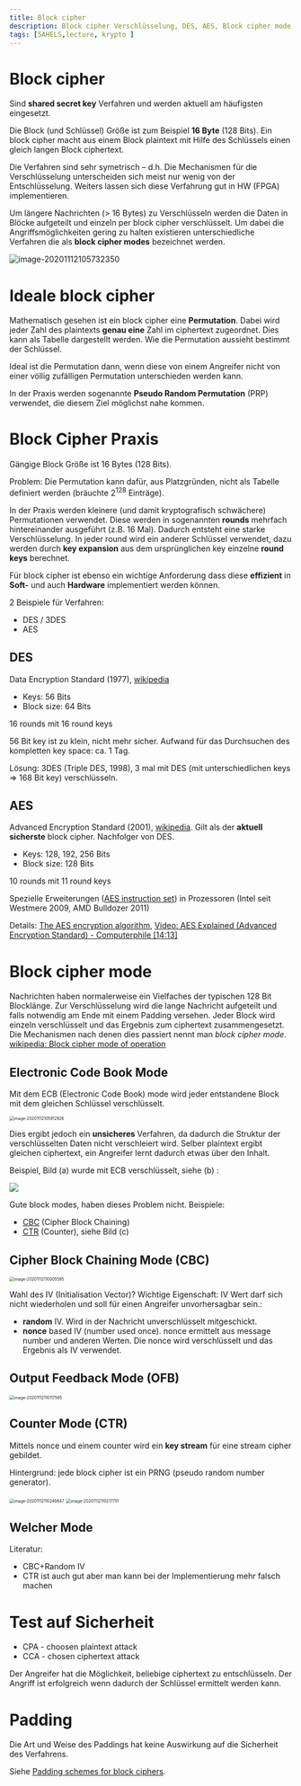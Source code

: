```yaml
---
title: Block cipher
description: Block cipher Verschlüsselung, DES, AES, Block cipher mode
tags: [5AHELS,lecture, krypto ]
---
```




# Block cipher

Sind **shared secret key** Verfahren und werden aktuell am häufigsten eingesetzt.

Die Block (und Schlüssel) Größe ist zum Beispiel **16 Byte** (128 Bits).
Ein block cipher macht aus einem Block plaintext mit Hilfe des Schlüssels einen gleich langen Block ciphertext.

Die Verfahren sind sehr symetrisch – d.h. Die Mechanismen für die Verschlüsselung unterscheiden sich meist nur wenig von der Entschlüsselung. Weiters lassen sich diese Verfahrung gut in HW (FPGA) implementieren.

Um längere Nachrichten (> 16 Bytes) zu Verschlüsseln werden die Daten in Blöcke aufgeteilt und einzeln per block cipher verschlüsselt. Um dabei die Angriffsmöglichkeiten gering zu halten existieren unterschiedliche Verfahren die als **block cipher modes** bezeichnet werden.

![image-20201112105732350](fig/image-20201112105732350.png)




# Ideale block cipher

Mathematisch gesehen ist ein block cipher eine **Permutation**. Dabei wird jeder Zahl des plaintexts **genau eine** Zahl im ciphertext zugeordnet. Dies kann als Tabelle dargestellt werden.  Wie die Permutation aussieht bestimmt der Schlüssel.

Ideal ist die Permutation dann, wenn diese von einem Angreifer nicht von einer völlig zufälligen Permutation unterschieden werden kann. 

In der Praxis werden sogenannte **Pseudo Random Permutation** (PRP) verwendet, die diesem Ziel möglichst nahe kommen.




# Block Cipher Praxis

Gängige Block Größe ist 16 Bytes (128 Bits).

Problem: Die Permutation kann dafür, aus Platzgründen, nicht als Tabelle definiert werden (bräuchte $2^{128}$ Einträge).

In der Praxis werden kleinere (und damit kryptografisch schwächere) Permutationen verwendet. Diese werden in sogenannten **rounds** mehrfach hintereinander ausgeführt (z.B. 16 Mal). Dadurch entsteht eine starke Verschlüsselung. In jeder round wird ein anderer Schlüssel verwendet, dazu werden durch **key expansion** aus dem ursprünglichen key einzelne **round keys** berechnet.

Für block cipher ist ebenso ein wichtige Anforderung dass diese **effizient** in **Soft-** und auch **Hardware** implementiert werden können.

2 Beispiele für Verfahren:

- DES / 3DES
- AES




## DES

Data Encryption Standard (1977),
[wikipedia](https://en.wikipedia.org/wiki/Data_Encryption_Standard)

- Keys: 56 Bits
- Block size: 64 Bits

16 rounds mit 16 round keys

56 Bit key ist zu klein, nicht mehr sicher. Aufwand für das Durchsuchen des kompletten key space: ca. 1 Tag.

Lösung: 3DES (Triple DES, 1998), 3 mal mit DES (mit unterschiedlichen keys => 168 Bit key) verschlüsseln.




## AES

Advanced Encryption Standard (2001), [wikipedia](https://en.wikipedia.org/wiki/Advanced_Encryption_Standard). Gilt als der **aktuell sicherste** block cipher. Nachfolger von DES.

- Keys: 128, 192, 256 Bits
- Block size: 128 Bits

10 rounds mit 11 round keys 

Spezielle Erweiterungen ([AES instruction set](https://en.wikipedia.org/wiki/AES_instruction_set)) in Prozessoren (Intel seit Westmere 2009, AMD Bulldozer 2011)

Details: [The AES encryption algorithm](http://www.samiam.org/rijndael.html), [Video: AES Explained (Advanced Encryption Standard) - Computerphile [14:13]](https://youtu.be/O4xNJsjtN6E)



# Block cipher mode

Nachrichten haben normalerweise ein Vielfaches der typischen 128 Bit Blocklänge. Zur Verschlüsselung wird die lange Nachricht aufgeteilt und falls notwendig am Ende mit einem Padding versehen.
Jeder Block wird einzeln verschlüsselt und das Ergebnis zum ciphertext zusammengesetzt.
Die Mechanismen nach denen dies passiert nennt man *block cipher mode*.
[wikipedia: Block cipher mode of operation](https://en.wikipedia.org/wiki/Block_cipher_mode_of_operation)




## Electronic Code Book Mode

Mit dem ECB (Electronic Code Book) mode wird jeder entstandene Block mit dem gleichen Schlüssel verschlüsselt. 

<img src="fig/image-20201112105912926.png" alt="image-20201112105912926" style="zoom:50%;" />

Dies ergibt jedoch ein **unsicheres** Verfahren, da dadurch die Struktur der verschlüsselten Daten nicht verschleiert wird. Selber plaintext ergibt gleichen ciphertext, ein Angreifer lernt dadurch etwas über den Inhalt. 

Beispiel, Bild (a) wurde mit ECB verschlüsselt, siehe (b) :

![](fig/Tux_aes_ecb_ctr.jpg)

Gute block modes, haben dieses Problem nicht. Beispiele:

- [CBC](https://en.wikipedia.org/wiki/Block_cipher_mode_of_operation#Cipher_Block_Chaining_.28CBC.29) (Cipher Block Chaining)
- [CTR](https://en.wikipedia.org/wiki/Block_cipher_mode_of_operation#Counter_.28CTR.29) (Counter), siehe Bild (c)




## Cipher Block Chaining Mode (CBC)

<img src="fig/image-20201112110005595.png" alt="image-20201112110005595" style="zoom:50%;" />

Wahl des IV (Initialisation Vector)?  Wichtige Eigenschaft: IV Wert darf sich nicht wiederholen und soll für einen Angreifer unvorhersagbar sein.:

- **random** IV. Wird in der Nachricht unverschlüsselt mitgeschickt.
- **nonce** based IV (number used once). nonce ermittelt aus message number und anderen Werten. Die nonce wird verschlüsselt und das Ergebnis als IV verwendet. 



## Output Feedback Mode (OFB)

<img src="fig/image-20201112110117565.png" alt="image-20201112110117565" style="zoom:50%;" />



## Counter Mode (CTR)

Mittels nonce und einem counter wird ein **key stream** für eine stream cipher gebildet.

Hintergrund: jede block cipher ist ein PRNG (pseudo random number generator).

<img src="fig/image-20201112110246647.png" alt="image-20201112110246647" style="zoom:50%;" />

<img src="fig/image-20201112110217751.png" alt="image-20201112110217751" style="zoom:50%;" />

## Welcher Mode

Literatur:

- CBC+Random IV
- CTR ist auch gut aber man kann bei der Implementierung mehr falsch machen

# Test auf Sicherheit

- CPA - choosen plaintext attack
- CCA - chosen ciphertext attack

Der Angreifer hat die Möglichkeit, beliebige ciphertext zu entschlüsseln. Der Angriff ist erfolgreich wenn dadurch der Schlüssel ermittelt werden kann.



# Padding

Die Art und Weise des Paddings hat keine Auswirkung auf die Sicherheit des Verfahrens.

Siehe [Padding schemes for block ciphers](https://www.cryptosys.net/pki/manpki/pki_paddingschemes.html).

